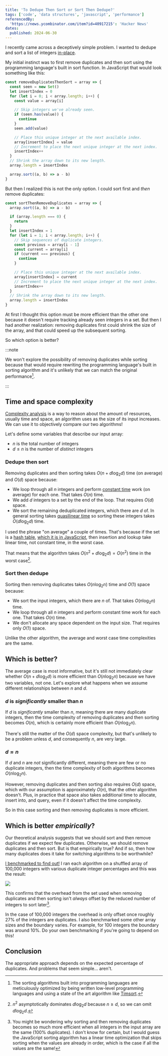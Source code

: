 ```yaml
---
title: 'To Dedupe Then Sort or Sort Then Dedupe?'
tags: ['code', 'data structures', 'javascript', 'performance']
referencedBy:
  'https://news.ycombinator.com/item?id=40917215': 'Hacker News'
dates:
  published: 2024-06-30
---
```


I recently came across a deceptively simple problem. I wanted to dedupe and sort
a list of integers [in-place](https://en.wikipedia.org/wiki/In-place_algorithm).

My initial instinct was to first remove duplicates and then sort using the
programming language's built in sort function. In JavaScript that would look
something like this:

```js
const removeDuplicatesThenSort = array => {
  const seen = new Set()
  let insertIndex = 0
  for (let i = 0; i < array.length; i++) {
    const value = array[i]

    // Skip integers we've already seen.
    if (seen.has(value)) {
      continue
    }
    seen.add(value)

    // Place this unique integer at the next available index.
    array[insertIndex] = value
    // Increment to place the next unique integer at the next index.
    insertIndex++
  }
  // Shrink the array down to its new length.
  array.length = insertIndex

  array.sort((a, b) => a - b)
}
```

But then I realized this is not the only option. I could sort first and _then_
remove duplicates:

```js
const sortThenRemoveDuplicates = array => {
  array.sort((a, b) => a - b)

  if (array.length === 0) {
    return
  }
  let insertIndex = 1
  for (let i = 1; i < array.length; i++) {
    // Skip sequences of duplicate integers.
    const previous = array[i - 1]
    const current = array[i]
    if (current === previous) {
      continue
    }

    // Place this unique integer at the next available index.
    array[insertIndex] = current
    // Increment to place the next unique integer at the next index.
    insertIndex++
  }
  // Shrink the array down to its new length.
  array.length = insertIndex
}
```

At first I thought this option must be more efficient than the other one because
it doesn't require tracking already seen integers in a set. But then I had
another realization: removing duplicates first could shrink the size of the
array, and that could speed up the subsequent sorting.

So which option is better?

:::note

We won't explore the possibility of removing duplicates while sorting because
that would require rewriting the programming language's built in sorting
algorithm and it's unlikely that we can match the original performance[^1].

:::

## Time and space complexity

[Complexity analysis](https://en.wikipedia.org/wiki/Computational_complexity) is
a way to reason about the amount of resources, usually time and space, an
algorithm uses as the size of its input increases. We can use it to objectively
compare our two algorithms!

Let's define some variables that describe our input array:

- $n$ is the total number of integers
- $d \leq n$ is the number of _distinct_ integers

### Dedupe then sort

Removing duplicates and then sorting takes $O(n + d\log_2{d})$ time (on average)
and $O(d)$ space because:

- We loop through all $n$ integers and perform
  [constant time](https://en.wikipedia.org/wiki/Time_complexity#Constant_time)
  work (on average) for each one. That takes $O(n)$ time.
- We add $d$ integers to a set by the end of the loop. That requires $O(d)$
  space.
- We sort the remaining deduplicated integers, which there are $d$ of. In
  general sorting takes
  [quasilinear time](https://en.wikipedia.org/wiki/Time_complexity#Quasilinear_time)
  so sorting these integers takes $O(d\log_2{d})$ time.

I used the phrase "on average" a couple of times. That's because if the set is a
[hash table](https://en.wikipedia.org/wiki/Hash_table),
[which it is in JavaScript](https://stackoverflow.com/a/33614512/5195839), then
insertion and lookup take linear time, not constant time, in the worst case.

That means that the algorithm takes $O(n^2 + d\log_2{d}) = O(n^2)$ time in the
worst case[^2].

### Sort then dedupe

Sorting then removing duplicates takes $O(n\log_2{n})$ time and $O(1)$ space
because:

- We sort the input integers, which there are $n$ of. That takes $O(n\log_2{n})$
  time.
- We loop through all $n$ integers and perform constant time work for each one.
  That takes $O(n)$ time.
- We don't allocate any space dependent on the input size. That requires only
  $O(1)$ space.

Unlike the other algorithm, the average and worst case time complexities are the
same.

## Which is better?

The average case is most informative, but it's still not immediately clear
whether $O(n + d\log_2{d})$ is more efficient than $O(n\log_2{n})$ because we
have two variables, not one. Let's explore what happens when we assume different
relationships between $n$ and $d$.

### $d$ is _significantly_ smaller than $n$

If $d$ is _significantly_ smaller than $n$, meaning there are many duplicate
integers, then the time complexity of removing duplicates and then sorting
becomes $O(n)$, which is certainly more efficient than $O(n\log_2{n})$.

There's still the matter of the $O(d)$ space complexity, but that's unlikely to
be a problem unless $d$, and consequently $n$, are very large.

### $d \approx n$

If $d$ and $n$ are _not_ significantly different, meaning there are few or no
duplicate integers, then the time complexity of both algorithms becomes
$O(n\log_2{n})$.

However, removing duplicates and then sorting also requires $O(d)$ space, which
with our assumption is approximately $O(n)$, that the other algorithm doesn't.
Plus, in practice that space also takes additional time to allocate, insert
into, and query, even if it doesn't affect the time complexity.

So in this case sorting and then removing duplicates is more efficient.

## Which is better _empirically_?

Our theoretical analysis suggests that we should sort and then remove duplicates
if we expect few duplicates. Otherwise, we should remove duplicates and then
sort. But is that empirically true? And if so, then how many duplicates does it
take for switching algorithms to be worthwhile?

[I benchmarked to find out!](https://github.com/TomerAberbach/to-dedupe-then-sort-or-sort-then-dedupe)
I ran each algorithm on a shuffled array of 100,000 integers with various
duplicate integer percentages and this was the result:

![]($efficiency-of-sorting-and-deduping.svg)

This confirms that the overhead from the set used when removing duplicates and
then sorting isn't _always_ offset by the reduced number of integers to sort
later[^3].

In the case of 100,000 integers the overhead is only offset once roughly 27% of
the integers are duplicates. I also benchmarked some other array sizes and the
boundary varies. For example, for 100 integers the boundary was around 10%. Do
your own benchmarking if you're going to depend on this!

## Conclusion

The appropriate approach depends on the expected percentage of duplicates. And
problems that seem simple... aren't.

[^1]:
    The sorting algorithms built into programming languages are meticulously
    optimized by being written low-level programming languages and using a state
    of the art algorithm like [Timsort](https://en.wikipedia.org/wiki/Timsort).

[^2]:
    $n^2$ asymptotically dominates $d\log_2{d}$ because $n \geq d$, so we can
    omit $d\log_2{d}$.

[^3]:
    You might be wondering why sorting and then removing duplicates becomes so
    much more efficient when all integers in the input array are the same (100%
    duplicates). I don't know for certain, but I would guess the JavaScript
    sorting algorithm has a linear time optimization that skips sorting when the
    values are already in order, which is the case if all the values are the
    same!
